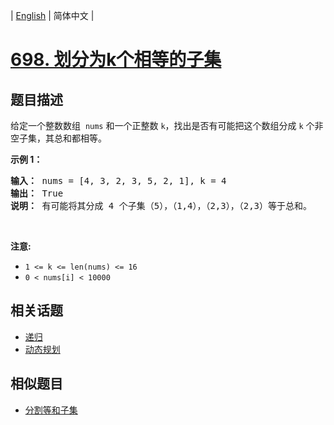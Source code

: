 
| [English](README_EN.md) | 简体中文 |

# [698. 划分为k个相等的子集](https://leetcode-cn.com/problems/partition-to-k-equal-sum-subsets/)

## 题目描述

<p>给定一个整数数组&nbsp;&nbsp;<code>nums</code> 和一个正整数 <code>k</code>，找出是否有可能把这个数组分成 <code>k</code> 个非空子集，其总和都相等。</p>

<p><strong>示例 1：</strong></p>

<pre>
<strong>输入：</strong> nums = [4, 3, 2, 3, 5, 2, 1], k = 4
<strong>输出：</strong> True
<strong>说明：</strong> 有可能将其分成 4 个子集（5），（1,4），（2,3），（2,3）等于总和。</pre>

<p>&nbsp;</p>

<p><strong>注意:</strong></p>

<ul>
	<li><code>1 &lt;= k &lt;= len(nums) &lt;= 16</code></li>
	<li><code>0 &lt; nums[i] &lt; 10000</code></li>
</ul>


## 相关话题

- [递归](https://leetcode-cn.com/tag/recursion)
- [动态规划](https://leetcode-cn.com/tag/dynamic-programming)

## 相似题目

- [分割等和子集](../partition-equal-subset-sum/README.md)
